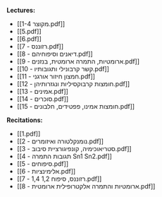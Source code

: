 **Lectures:**
- [[1-4 מקוצר.pdf]]
- [[5.pdf]]
- [[6.pdf]]
- [[7 - רזוננס.pdf]]
- [[8 - דיאנים וסיפוחיהם.pdf]]
- [[9 - ארומטיות, התמרה ארומטית, בנזנים.pdf]]
- [[10 - קשר קרבונילי ותגובותיו.pdf]]
- [[11 - חמצון חיזור אורגני.pdf]]
- [[12 - חומצות קרבוקסיליות ונגזרותיהן.pdf]]
- [[13 - אמינים.pdf]]
- [[14 - סוכרים.pdf]]
- [[15 - חומצות אמינו, פפטידים, חלבונים.pdf]]

**Recitations:**
- [[1.pdf]]
- [[2 - נומנקלטורה ואיזומרים.pdf]]
- [[3 - סטריאוכימיה, קונפיגורציית סיבוב.pdf]]
- [[4 - תגובות התמרה Sn1 Sn2.pdf]]
- [[5 - סיפוחים.pdf]]
- [[6 - אלימינציות.pdf]]
- [[7 - רזוננס, סיפוח 1,2 1,4.pdf]]
- [[8 - ארומטיות והתמרה אלקטרופילית ארומטית.pdf]]